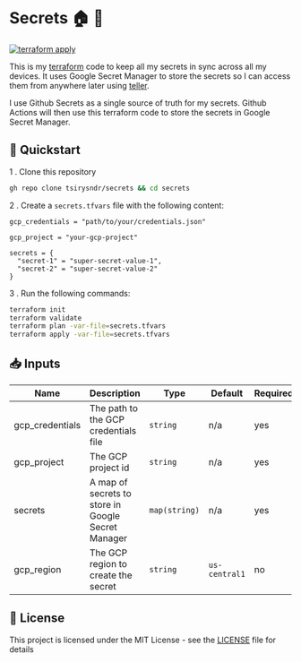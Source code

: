 # Secrets 🏠 🔐

[![terraform apply](https://github.com/tsirysndr/secrets/actions/workflows/deploy.yml/badge.svg)](https://github.com/tsirysndr/secrets/actions/workflows/deploy.yml)

This is my [terraform](https://terraform.io) code to keep all my secrets in sync across all my devices. It uses Google Secret Manager to store the secrets so I can access them from anywhere later using [teller](https://tlr.dev/).

I use Github Secrets as a single source of truth for my secrets. Github Actions will then use this terraform code to store the secrets in Google Secret Manager.

## 🚀 Quickstart

1 . Clone this repository

```sh
gh repo clone tsirysndr/secrets && cd secrets
```

2 . Create a `secrets.tfvars` file with the following content:

```hcl
gcp_credentials = "path/to/your/credentials.json"

gcp_project = "your-gcp-project"

secrets = {
  "secret-1" = "super-secret-value-1",
  "secret-2" = "super-secret-value-2"
}
```

3 . Run the following commands:

```sh
terraform init
terraform validate
terraform plan -var-file=secrets.tfvars
terraform apply -var-file=secrets.tfvars
```

## 📥 Inputs 

| Name | Description | Type | Default | Required |
|------|-------------|------|---------|----------|
| gcp_credentials | The path to the GCP credentials file | `string` | n/a | yes |
| gcp_project | The GCP project id | `string` | n/a | yes |
| secrets | A map of secrets to store in Google Secret Manager | `map(string)` | n/a | yes |
|gcp_region | The GCP region to create the secret | `string` | `us-central1` | no |

## 📝 License

This project is licensed under the MIT License - see the [LICENSE](LICENSE) file for details
